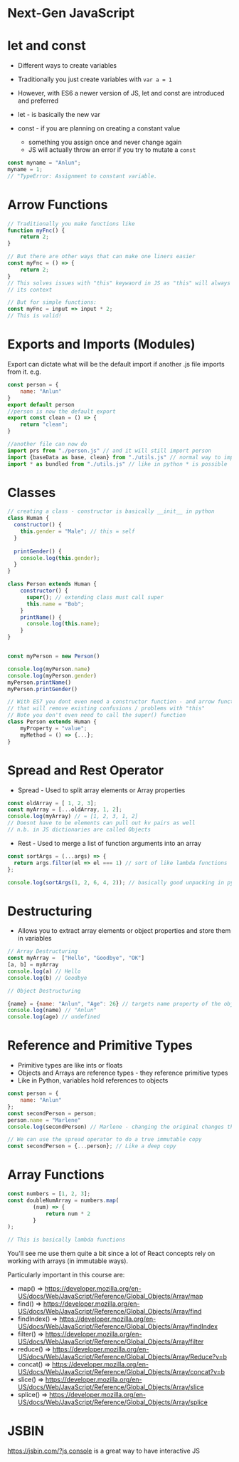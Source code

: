 # Next-Gen JavaScript

# let and const
* Different ways to create variables
* Traditionally you just create variables with `var a = 1`
* However, with ES6 a newer version of JS, let and const are introduced and preferred

* let - is basically the new var
* const - if you are planning on creating a constant value
  * something you assign once and never change again
  * JS will actually throw an error if you try to mutate a `const`

```javascript
const myname = "Anlun";
myname = 1;
// "TypeError: Assignment to constant variable.
```

# Arrow Functions
```javascript
// Traditionally you make functions like
function myFnc() {
    return 2;
}

// But there are other ways that can make one liners easier
const myFnc = () => {
    return 2;
}
// This solves issues with "this" keywaord in JS as "this" will always keep
// its context

// But for simple functions:
const myFnc = input => input * 2;
// This is valid!
```

# Exports and Imports (Modules)

Export can dictate what will be the default import if another .js file imports from it.
e.g.

```javascript
const person = {
    name: "Anlun"
}
export default person
//person is now the default export
export const clean = () => {
    return "clean";
}

//another file can now do
import prs from "./person.js" // and it will still import person
import {baseData as base, clean} from "./utils.js" // normal way to import
import * as bundled from "./utils.js" // like in python * is possible
```

# Classes

```javascript
// creating a class - constructor is basically __init__ in python
class Human {
  constructor() {
    this.gender = "Male"; // this = self
  }
  
  printGender() {
    console.log(this.gender);
  }
}

class Person extends Human {
    constructor() {
      super(); // extending class must call super
      this.name = "Bob";
    }
    printName() {
      console.log(this.name);
    }
}


const myPerson = new Person()

console.log(myPerson.name)
console.log(myPerson.gender)
myPerson.printName()
myPerson.printGender()

// With ES7 you dont even need a constructor function - and arrow functions can be used
// that will remove existing confusions / problems with "this"
// Note you don't even need to call the super() function
class Person extends Human {
    myProperty = "value";
    myMethod = () => {...};
}
```

# Spread and Rest Operator

* Spread - Used to split array elements or Array properties
```javascript
const oldArray = [ 1, 2, 3];
const myArray = [...oldArray, 1, 2];
console.log(myArray) // = [1, 2, 3, 1, 2]
// Doesnt have to be elements can pull out kv pairs as well
// n.b. in JS dictionaries are called Objects
```

* Rest - Used to merge a list of function arguments into an array
```javascript
const sortArgs = (...args) => {
  return args.filter(el => el === 1) // sort of like lambda functions
};

console.log(sortArgs(1, 2, 6, 4, 2)); // basically good unpacking in python
```

# Destructuring

* Allows you to extract array elements or object properties and store them in variables
```javascript
// Array Destructuring
const myArray =  ["Hello", "Goodbye", "OK"]
[a, b] = myArray
console.log(a) // Hello
console.log(b) // Goodbye

// Object Destructuring

{name} = {name: "Anlun", "Age": 26} // targets name property of the object
console.log(name) // "Anlun"
console.log(age) // undefined

```

# Reference and Primitive Types

* Primitive types are like ints or floats
* Objects and Arrays are reference types - they reference primitive types
* Like in Python, variables hold references to objects

```javascript
const person = {
    name: "Anlun"
};
const secondPerson = person;
person.name = "Marlene"
console.log(secondPerson) // Marlene - changing the original changes the pointer object

// We can use the spread operator to do a true immutable copy
const secondPerson = {...person}; // Like a deep copy 
```

# Array Functions

```javascript
const numbers = [1, 2, 3];
const doubleNumArray = numbers.map(
        (num) => {
            return num * 2
        }
);

// This is basically lambda functions
```


You'll see me use them quite a bit since a lot of React concepts rely on working with arrays (in immutable ways).


Particularly important in this course are:

* map()  => https://developer.mozilla.org/en-US/docs/Web/JavaScript/Reference/Global_Objects/Array/map
* find()  => https://developer.mozilla.org/en-US/docs/Web/JavaScript/Reference/Global_Objects/Array/find
* findIndex()  => https://developer.mozilla.org/en-US/docs/Web/JavaScript/Reference/Global_Objects/Array/findIndex
* filter()  => https://developer.mozilla.org/en-US/docs/Web/JavaScript/Reference/Global_Objects/Array/filter
* reduce()  => https://developer.mozilla.org/en-US/docs/Web/JavaScript/Reference/Global_Objects/Array/Reduce?v=b
* concat()  => https://developer.mozilla.org/en-US/docs/Web/JavaScript/Reference/Global_Objects/Array/concat?v=b
* slice()  => https://developer.mozilla.org/en-US/docs/Web/JavaScript/Reference/Global_Objects/Array/slice
* splice()  => https://developer.mozilla.org/en-US/docs/Web/JavaScript/Reference/Global_Objects/Array/splice

# JSBIN

https://jsbin.com/?js,console is a great way to 
have interactive JS